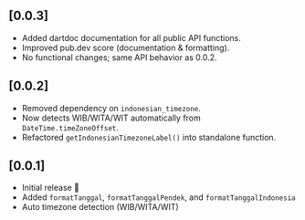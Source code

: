 ## [0.0.3]

- Added dartdoc documentation for all public API functions.
- Improved pub.dev score (documentation & formatting).
- No functional changes; same API behavior as 0.0.2.

## [0.0.2]

- Removed dependency on `indonesian_timezone`.
- Now detects WIB/WITA/WIT automatically from `DateTime.timeZoneOffset`.
- Refactored `getIndonesianTimezoneLabel()` into standalone function.

## [0.0.1]

- Initial release 🎉
- Added `formatTanggal`, `formatTanggalPendek`, and `formatTanggalIndonesia`
- Auto timezone detection (WIB/WITA/WIT)